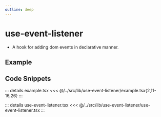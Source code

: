 ```yaml
---
outline: deep
---
```

# use-event-listener

- A hook for adding dom events in declarative manner.


## Example


<div ref="el" />

<script setup>
import { createElement } from 'react'
import { createRoot } from 'react-dom/client'
import { ref, onMounted } from 'vue'
import Example from '../../src/lib/use-event-listener/example'
import {useEventListener} from '../../src/lib/use-event-listener/use-event-listener'

const el = ref()
onMounted(() => {
   const root = createRoot(el.value)
   root.render(createElement(Example, {}, null))
})
</script>

## Code Snippets

::: details example.tsx
<<< @/../src/lib/use-event-listener/example.tsx{2,11-16,26}
:::

::: details use-event-listener.tsx
<<< @/../src/lib/use-event-listener/use-event-listener.tsx
:::
